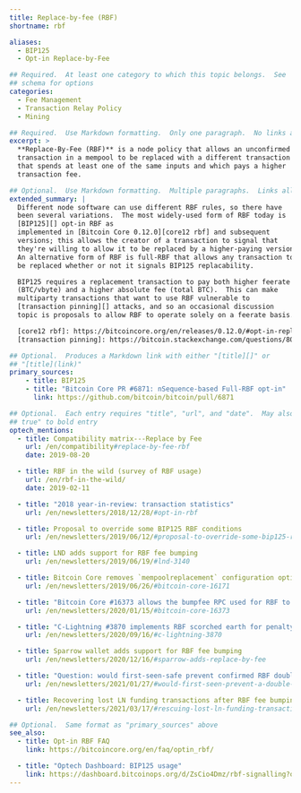 ```yaml
---
title: Replace-by-fee (RBF)
shortname: rbf

aliases:
  - BIP125
  - Opt-in Replace-by-Fee

## Required.  At least one category to which this topic belongs.  See
## schema for options
categories:
  - Fee Management
  - Transaction Relay Policy
  - Mining

## Required.  Use Markdown formatting.  Only one paragraph.  No links allowed.
excerpt: >
  **Replace-By-Fee (RBF)** is a node policy that allows an unconfirmed
  transaction in a mempool to be replaced with a different transaction
  that spends at least one of the same inputs and which pays a higher
  transaction fee.

## Optional.  Use Markdown formatting.  Multiple paragraphs.  Links allowed.
extended_summary: |
  Different node software can use different RBF rules, so there have
  been several variations.  The most widely-used form of RBF today is
  [BIP125][] opt-in RBF as
  implemented in [Bitcoin Core 0.12.0][core12 rbf] and subsequent
  versions; this allows the creator of a transaction to signal that
  they're willing to allow it to be replaced by a higher-paying version.
  An alternative form of RBF is full-RBF that allows any transaction to
  be replaced whether or not it signals BIP125 replacability.

  BIP125 requires a replacement transaction to pay both higher feerate
  (BTC/vbyte) and a higher absolute fee (total BTC).  This can make
  multiparty transactions that want to use RBF vulnerable to
  [transaction pinning][] attacks, and so an occasional discussion
  topic is proposals to allow RBF to operate solely on a feerate basis.

  [core12 rbf]: https://bitcoincore.org/en/releases/0.12.0/#opt-in-replace-by-fee-transactions
  [transaction pinning]: https://bitcoin.stackexchange.com/questions/80803/what-is-meant-by-transaction-pinning

## Optional.  Produces a Markdown link with either "[title][]" or
## "[title](link)"
primary_sources:
    - title: BIP125
    - title: "Bitcoin Core PR #6871: nSequence-based Full-RBF opt-in"
      link: https://github.com/bitcoin/bitcoin/pull/6871

## Optional.  Each entry requires "title", "url", and "date".  May also use "feature:
## true" to bold entry
optech_mentions:
  - title: Compatibility matrix---Replace by Fee
    url: /en/compatibility#replace-by-fee-rbf
    date: 2019-08-20

  - title: RBF in the wild (survey of RBF usage)
    url: /en/rbf-in-the-wild/
    date: 2019-02-11

  - title: "2018 year-in-review: transaction statistics"
    url: /en/newsletters/2018/12/28/#opt-in-rbf

  - title: Proposal to override some BIP125 RBF conditions
    url: /en/newsletters/2019/06/12/#proposal-to-override-some-bip125-rbf-conditions

  - title: LND adds support for RBF fee bumping
    url: /en/newsletters/2019/06/19/#lnd-3140

  - title: Bitcoin Core removes `mempoolreplacement` configuration option
    url: /en/newsletters/2019/06/26/#bitcoin-core-16171

  - title: "Bitcoin Core #16373 allows the bumpfee RPC used for RBF to return a PSBT"
    url: /en/newsletters/2020/01/15/#bitcoin-core-16373

  - title: "C-Lightning #3870 implements RBF scorched earth for penalty transactions"
    url: /en/newsletters/2020/09/16/#c-lightning-3870

  - title: Sparrow wallet adds support for RBF fee bumping
    url: /en/newsletters/2020/12/16/#sparrow-adds-replace-by-fee

  - title: "Question: would first-seen-safe prevent confirmed RBF double spends?"
    url: /en/newsletters/2021/01/27/#would-first-seen-prevent-a-double-spend-attack

  - title: Recovering lost LN funding transactions after RBF fee bumping
    url: /en/newsletters/2021/03/17/#rescuing-lost-ln-funding-transactions

## Optional.  Same format as "primary_sources" above
see_also:
  - title: Opt-in RBF FAQ
    link: https://bitcoincore.org/en/faq/optin_rbf/

  - title: "Optech Dashboard: BIP125 usage"
    link: https://dashboard.bitcoinops.org/d/ZsCio4Dmz/rbf-signalling?orgId=1
---
```

